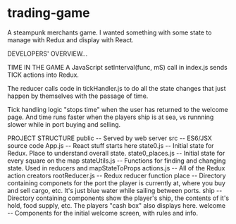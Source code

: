 # trading-game
A steampunk merchants game. I wanted something with some state to manage with Redux and display with React.

DEVELOPERS' OVERVIEW...

TIME IN THE GAME
A JavaScript setInterval(func, mS) call in index.js sends TICK actions into Redux.

The reducer calls code in tickHandler.js to do all the state changes that just happen by themselves
with the passage of time.

Tick handling logic "stops time" when the user has returned to the welcome page. 
And time runs faster when the players ship is at sea, vs runnning slower while in port
buying and selling.

PROJECT STRUCTURE
public -- Served by web server
src    -- ES6/JSX source code
    App.js             -- React stuff starts here
    state0.js          -- Initial state for Redux. Place to understand overall state.
    state0_places.js   -- Initial state for every square on the map
    stateUtils.js      -- Functions for finding and changing state. Used in reducers and mapStateToProps
    actions.js         -- All of the Redux action creators
    rootReducer.js     -- Redux reducer function
    place              -- Directory containing componets for the port the player is currently at,
                          where you buy and sell cargo, etc. It's just blue water while sailing between
                          ports.
    ship               -- Directory containing components show the player's ship, the contents
                          of it's hold, food supply, etc. The players "cash box" also displays here.
    welcome            -- Components for the initial welcome screen, with rules and info.


    